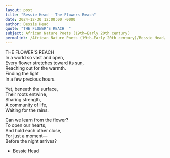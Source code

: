 ```yaml
---
layout: post
title: "Bessie Head - The Flowers Reach"
date: 2024-12-30 12:00:00 -0000
author: Bessie Head
quote: "THE FLOWER'S REACH  "
subject: African Nature Poets (19th–Early 20th century)
permalink: /African Nature Poets (19th–Early 20th century)/Bessie Head/Bessie Head - The Flowers Reach
---
```


THE FLOWER'S REACH  
In a world so vast and open,  
Every flower stretches toward its sun,  
Reaching out for the warmth.  
Finding the light  
In a few precious hours.  

Yet, beneath the surface,  
Their roots entwine,  
Sharing strength,  
A community of life,  
Waiting for the rains.  

Can we learn from the flower?  
To open our hearts,  
And hold each other close,  
For just a moment—  
Before the night arrives?  


- Bessie Head
